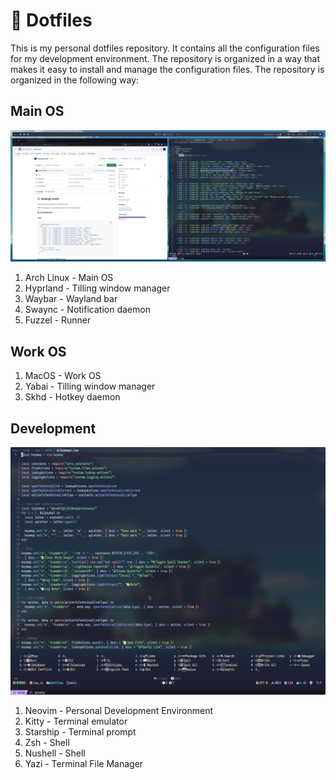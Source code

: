 # 📁 Dotfiles

This is my personal dotfiles repository.
It contains all the configuration files for my development environment.
The repository is organized in a way that makes it easy to install and manage the configuration files.
The repository is organized in the following way:

## Main OS

![alt text](./etc/assets/readme_main_image.png)

1. Arch Linux - Main OS
1. Hyprland - Tilling window manager
1. Waybar - Wayland bar
1. Swaync - Notification daemon
1. Fuzzel - Runner

## Work OS

1. MacOS - Work OS
1. Yabai - Tilling window manager
1. Skhd - Hotkey daemon

## Development

![Neovim Image](./etc/assets/readme_neovim_image.png)

1. Neovim - Personal Development Environment
1. Kitty - Terminal emulator
1. Starship - Terminal prompt
1. Zsh - Shell
1. Nushell - Shell
1. Yazi - Terminal File Manager
